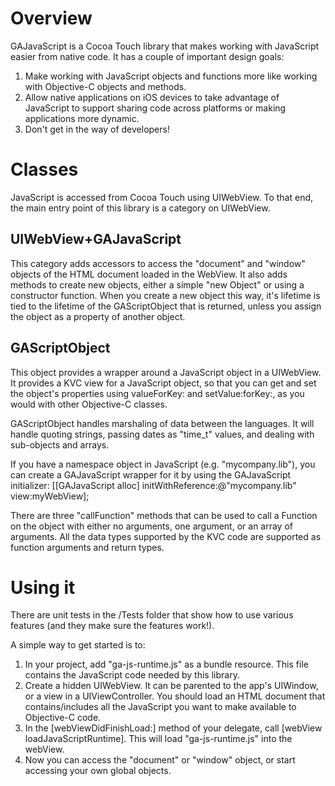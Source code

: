 # Overview

GAJavaScript is a Cocoa Touch library that makes working with JavaScript easier from native code. It has a couple of important design goals:

1. Make working with JavaScript objects and functions more like working with Objective-C objects and methods.
2. Allow native applications on iOS devices to take advantage of JavaScript to support sharing code across platforms or making applications more dynamic.
3. Don't get in the way of developers!

# Classes

JavaScript is accessed from Cocoa Touch using UIWebView. To that end, the main entry point of this library is a category on UIWebView. 

## UIWebView+GAJavaScript

This category adds accessors to access the "document" and "window" objects of the HTML document loaded in the WebView. It also adds methods to create new objects, either a simple "new Object" or using a constructor function. When you create a new object this way, it's lifetime is tied to the lifetime of the GAScriptObject that is returned, unless you assign the object as a property of another object.

## GAScriptObject

This object provides a wrapper around a JavaScript object in a UIWebView. It provides a KVC view for a JavaScript object, so that you can get and set the object's properties using valueForKey: and setValue:forKey:, as you would with other Objective-C classes.

GAScriptObject handles marshaling of data between the languages. It will handle quoting strings, passing dates as "time_t" values, and dealing with sub-objects and arrays.

If you have a namespace object in JavaScript (e.g. "mycompany.lib"), you can create a GAJavaScript wrapper for it by using the GAJavaScript initializer: [[GAJavaScript alloc] initWithReference:@"mycompany.lib" view:myWebView];

There are three "callFunction" methods that can be used to call a Function on the object with either no arguments, one argument, or an array of arguments. All the data types supported by the KVC code are supported as function arguments and return types.

# Using it

There are unit tests in the /Tests folder that show how to use various features (and they make sure the features work!).

A simple way to get started is to:
1. In your project, add "ga-js-runtime.js" as a bundle resource. This file contains the JavaScript code needed by this library.
2. Create a hidden UIWebView. It can be parented to the app's UIWindow, or a view in a UIViewController. You should load an HTML document that contains/includes all the JavaScript you want to make available to Objective-C code.
3. In the [webViewDidFinishLoad:] method of your delegate, call [webView loadJavaScriptRuntime]. This will load "ga-js-runtime.js" into the webView.
4. Now you can access the "document" or "window" object, or start accessing your own global objects.
